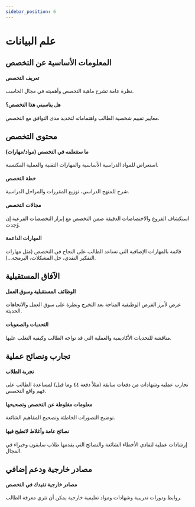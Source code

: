 ```yaml
---
sidebar_position: 6
---
```


# علم البيانات

## المعلومات الأساسية عن التخصص
#### تعريف التخصص  
نظرة عامة تشرح ماهية التخصص وأهميته في مجال الحاسب.

#### هل يناسبني هذا التخصص؟  
معايير تقييم شخصية الطالب واهتماماته لتحديد مدى التوافق مع التخصص.


## محتوى التخصص
#### ما ستتعلمه في التخصص (مواد/مهارات)  
استعراض للمواد الدراسية الأساسية والمهارات التقنية والعملية المكتسبة.

#### خطة التخصص  
شرح للمنهج الدراسي، توزيع المقررات والمراحل الدراسية.

#### مجالات التخصص  
استكشاف الفروع والاختصاصات الدقيقة ضمن التخصص مع إبراز التخصصات الفرعية إن وُجدت.

#### المهارات الداعمة  
قائمة بالمهارات الإضافية التي تساعد الطالب على النجاح في التخصص (مثل مهارات التفكير النقدي، حل المشكلات، البرمجة…).

## الآفاق المستقبلية
#### الوظائف المستقبلية وسوق العمل  
عرض لأبرز الفرص الوظيفية المتاحة بعد التخرج ونظرة على سوق العمل والاتجاهات الحديثة.

#### التحديات والصعوبات  
مناقشة للتحديات الأكاديمية والعملية التي قد تواجه الطالب وكيفية التغلب عليها.

## تجارب ونصائح عملية
#### تجربة الطلاب  
تجارب عملية وشهادات من دفعات سابقة (مثلاً دفعة ٤٤ وما قبل) لمساعدة الطالب على فهم واقع التخصص.

#### معلومات مغلوطة عن التخصص وتصحيحها  
توضيح التصورات الخاطئة وتصحيح المفاهيم الشائعة.

#### نصائح عامة وأغلاط لاتطيح فيها  
إرشادات عملية لتفادي الأخطاء الشائعة والنصائح التي يقدمها طلاب سابقون وخبراء في المجال.

## مصادر خارجية ودعم إضافي
#### مصادر خارجية تفيدك في التخصص  
روابط ودورات تدريبية وشهادات ومواد تعليمية خارجية يمكن أن تثري معرفة الطالب.
